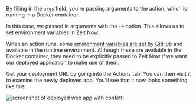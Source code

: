 By filling in the `args` field, you're passing arguments to the action, which is running in a Docker container. 

In this case, we passed in arguments with the `-e` option. This allows us to set environment variables in Zeit Now. 

When an action runs, some [environment variables are set by GitHub](https://developer.github.com/actions/creating-github-actions/accessing-the-runtime-environment/#environment-variables) and available in the runtime environment. Although these are available in the Docker container, they need to be explicitly passed to Zeit Now if we want our deployed application to make use of them. 

Get your deployment URL by going into the Actions tab. You can then visit it to examine the newly deployed app. You'll see that it now looks something like this:

![screenshot of deployed web app with confetti](https://user-images.githubusercontent.com/16547949/52747405-b1c97e80-2fb1-11e9-924c-70fb3a37ce14.png)